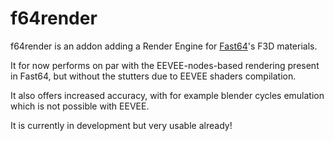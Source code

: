 # f64render

f64render is an addon adding a Render Engine for [Fast64](https://github.com/Fast-64/fast64)'s F3D materials.

It for now performs on par with the EEVEE-nodes-based rendering present in Fast64, but without the stutters due to EEVEE shaders compilation.

It also offers increased accuracy, with for example blender cycles emulation which is not possible with EEVEE.

It is currently in development but very usable already!
